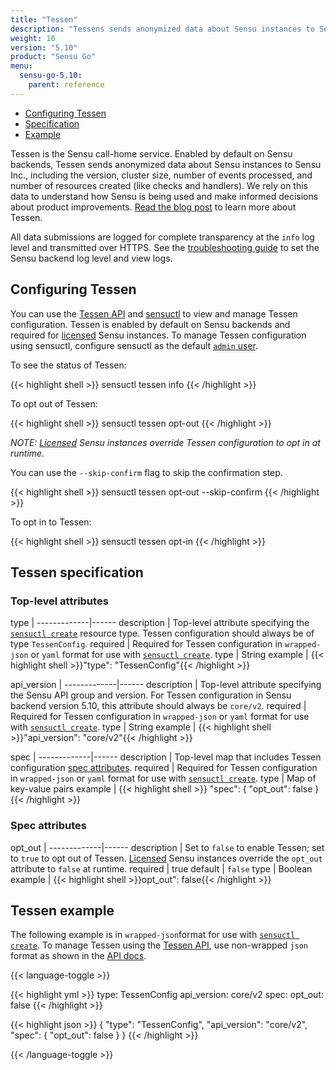 ```yaml
---
title: "Tessen"
description: "Tessens sends anonymized data about Sensu instances to Sensu Inc. You can use sensuctl to view and manage Tessen configuration. Read the reference to configure Tessen."
weight: 10
version: "5.10"
product: "Sensu Go"
menu: 
  sensu-go-5.10:
    parent: reference
---
```


- [Configuring Tessen](#configuring-tessen)
- [Specification](#tessen-specification)
- [Example](#tessen-example)

Tessen is the Sensu call-home service.
Enabled by default on Sensu backends, Tessen sends anonymized data about Sensu instances to Sensu Inc., including the version, cluster size, number of events processed, and number of resources created (like checks and handlers).
We rely on this data to understand how Sensu is being used and make informed decisions about product improvements.
[Read the blog post][1] to learn more about Tessen.

All data submissions are logged for complete transparency at the `info` log level and transmitted over HTTPS.
See the [troubleshooting guide][5] to set the Sensu backend log level and view logs.

## Configuring Tessen

You can use the [Tessen API][2] and [sensuctl][3] to view and manage Tessen configuration.
Tessen is enabled by default on Sensu backends and required for [licensed][4] Sensu instances.
To manage Tessen configuration using sensuctl, configure sensuctl as the default [`admin` user][6].

To see the status of Tessen:

{{< highlight shell >}}
sensuctl tessen info
{{< /highlight >}}

To opt out of Tessen:

{{< highlight shell >}}
sensuctl tessen opt-out
{{< /highlight >}}

_NOTE: [Licensed][4] Sensu instances override Tessen configuration to opt in at runtime._

You can use the `--skip-confirm` flag to skip the confirmation step.

{{< highlight shell >}}
sensuctl tessen opt-out --skip-confirm
{{< /highlight >}}

To opt in to Tessen:

{{< highlight shell >}}
sensuctl tessen opt-in
{{< /highlight >}}

## Tessen specification

### Top-level attributes

type         | 
-------------|------
description  | Top-level attribute specifying the [`sensuctl create`][sc] resource type. Tessen configuration should always be of type `TessenConfig`.
required     | Required for Tessen configuration in `wrapped-json` or `yaml` format for use with [`sensuctl create`][sc].
type         | String
example      | {{< highlight shell >}}"type": "TessenConfig"{{< /highlight >}}

api_version  | 
-------------|------
description  | Top-level attribute specifying the Sensu API group and version. For Tessen configuration in Sensu backend version 5.10, this attribute should always be `core/v2`.
required     | Required for Tessen configuration in `wrapped-json` or `yaml` format for use with [`sensuctl create`][sc].
type         | String
example      | {{< highlight shell >}}"api_version": "core/v2"{{< /highlight >}}

spec         | 
-------------|------
description  | Top-level map that includes Tessen configuration [spec attributes][sp].
required     | Required for Tessen configuration in `wrapped-json` or `yaml` format for use with [`sensuctl create`][sc].
type         | Map of key-value pairs
example      | {{< highlight shell >}}
"spec": {
  "opt_out": false
}
{{< /highlight >}}

### Spec attributes

opt_out      | 
-------------|------ 
description  | Set to `false` to enable Tessen; set to `true` to opt out of Tessen. [Licensed][4] Sensu instances override the `opt_out` attribute to `false` at runtime.
required     | true
default      | `false`
type         | Boolean
example      | {{< highlight shell >}}opt_out": false{{< /highlight >}}

## Tessen example

The following example is in `wrapped-json`format for use with [`sensuctl create`][sc].
To manage Tessen using the [Tessen API][2], use non-wrapped `json` format as shown in the [API docs][2].

{{< language-toggle >}}

{{< highlight yml >}}
type: TessenConfig
api_version: core/v2
spec:
  opt_out: false
{{< /highlight >}}

{{< highlight json >}}
{
  "type": "TessenConfig",
  "api_version": "core/v2",
  "spec": {
    "opt_out": false
  }
}
{{< /highlight >}}

{{< /language-toggle >}}

[1]: https://blog.sensu.io/announcing-tessen-the-sensu-call-home-service
[2]: ../../api/tessen
[3]: ../../sensuctl/reference
[4]: ../license
[5]: ../../guides/troubleshooting
[6]: ../../reference/rbac#default-user
[sc]: ../../sensuctl/reference#creating-resources
[sp]: #spec-attributes
